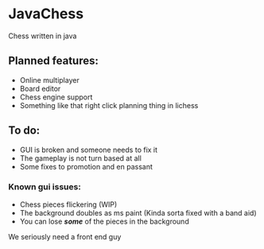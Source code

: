 # JavaChess
Chess written in java

## Planned features:
  - Online multiplayer
  - Board editor
  - Chess engine support
  - Something like that right click planning thing in lichess

## To do:
  - GUI is broken and someone needs to fix it 
  - The gameplay is not turn based at all
  - Some fixes to promotion and en passant

### Known gui issues:
  - Chess pieces flickering (WIP)
  - The background doubles as ms paint (Kinda sorta fixed with a band aid)
  - You can lose ***some*** of the pieces in the background

We seriously need a front end guy
